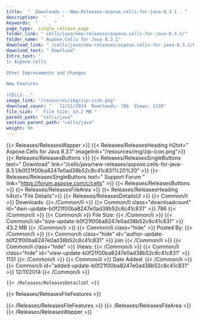 ```yaml
---
title:  "  Downloads ---New-Releases-aspose.cells-for-java-8.3.1 . " 
description:  "    . " 
keywords:  "    . " 
page_type:  single_release_page
folder_link: " cells/java/new-releases/aspose.cells-for-java-8.3.1/"
folder_name: " Aspose.Cells for Java 8.3.1"
download_link: " /cells/java/new-releases/aspose.cells-for-java-8.3.1/b0f21f00ba8247e0ad38b52c8c41c831"
download_text: " Download"
Intro_text: " 
1) Aspose.Cells
 
Other Improvements and Changes
 
New Features
 
(CELLS..."
image_link: "/resources/img/zip-icon.png"
download_count: "   12/11/2014  Downloads: 786  Views: 1130"
file_size: "  File Size: 43.2 MB "
parent_path: "cells/java"
section_parent_path: "cells/java"
weight: 96 
---
```


{{< Releases/ReleasesWapper >}}
  {{< Releases/ReleasesHeading H2txt=" Aspose.Cells for Java 8.3.1" imagelink="/resources/img/zip-icon.png">}}
  {{< Releases/ReleasesButtons >}}
    {{< Releases/ReleasesSingleButtons text=" Download" link="/cells/java/new-releases/aspose.cells-for-java-8.3.1/b0f21f00ba8247e0ad38b52c8c41c831%20%20" >}}
    {{< Releases/ReleasesSingleButtons text=" Support Forum " link="https://forum.aspose.com/c/cells" >}}
  {{< Releases/ReleasesButtons >}}
  {{< Releases/ReleasesFileArea >}}
    {{< Releases/ReleasesHeading h4txt="File Details">}}
    {{< Releases/ReleasesDetailsUl >}}
            {{< Common/li  >}} Downloads: {{< /Common/li >}} 
      {{< Common/li class="downloadcount" id="dwn-update-b0f21f00ba8247e0ad38b52c8c41c831" >}} 786 {{< /Common/li >}} 
      {{< Common/li  >}} File Size: {{< /Common/li >}} 
      {{< Common/li id="size-update-b0f21f00ba8247e0ad38b52c8c41c831" >}} 43.2 MB {{< /Common/li >}} 
      {{< Common/li  class="hide" >}} Posted By: {{< /Common/li >}} 
      {{< Common/li class="hide" id="author-update-b0f21f00ba8247e0ad38b52c8c41c831" >}} join {{< /Common/li >}} 
      {{< Common/li class="hide"  >}} Views: {{< /Common/li >}} 
      {{< Common/li class="hide" id="view-update-b0f21f00ba8247e0ad38b52c8c41c831" >}} 1131 {{< /Common/li >}} 
      {{< Common/li  >}} Date Added: {{< /Common/li >}} 
      {{< Common/li id="added-update-b0f21f00ba8247e0ad38b52c8c41c831" >}} 12/11/2014 {{< /Common/li >}} 

    {{< /Releases/ReleasesDetailsUl >}}

  {{< Releases/ReleasesFileFeatures >}}
      
  {{< /Releases/ReleasesFileFeatures >}}
 {{< /Releases/ReleasesFileArea >}}
{{< /Releases/ReleasesWapper >}}


